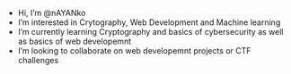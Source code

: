- Hi, I’m @nAYANko
- I’m interested in Crytography, Web Development and Machine learning
- I’m currently learning Cryptography and basics of cybersecurity as well as basics of web developemnt
- I’m looking to collaborate on web developemnt projects or CTF challenges 


<!---
nAYANko/nAYANko is a ✨ special ✨ repository because its `README.md` (this file) appears on your GitHub profile.
You can click the Preview link to take a look at your changes.
--->
